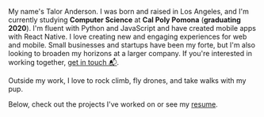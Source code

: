 
My name's Talor Anderson. I was born and raised in Los Angeles, and I'm currently studying **Computer Science** at **Cal Poly Pomona** (**graduating 2020**). I'm fluent with Python and JavaScript and have created mobile apps with React Native. I love creating new and engaging experiences for web and mobile. Small businesses and startups have been my forte, but I'm also looking to broaden my horizons at a larger company. If you're interested in working together, [get in touch 📬]().

Outside my work, I love to rock climb, fly drones, and take walks with my pup. 

Below, check out the projects I've worked on or see my [resume]({{site.resume_url}}).

